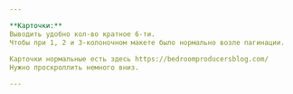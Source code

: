 ```yaml
---

**Карточки:**  
Выводить удобно кол-во кратное 6-ти.  
Чтобы при 1, 2 и 3-колоночном макете было нормально возле пагинации.  
  
Карточки нормальные есть здесь https://bedroomproducersblog.com/  
Нужно проскроллить немного вниз.

---
```

